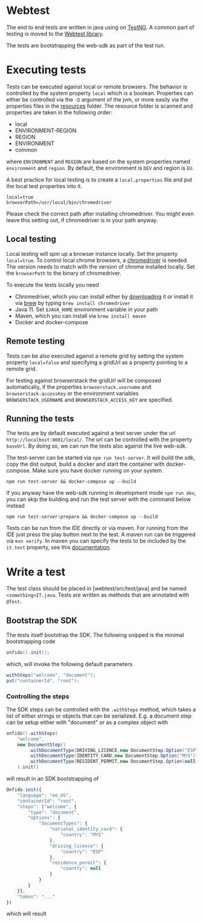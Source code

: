 # Webtest

The end to end tests are written in java using on [TestNG](https://testng.org/doc/). A common part of testing is moved
to the [Webtest library](https://github.com/it-ony/webtest).

The tests are bootstrapping the web-sdk as part of the test run.

# Executing tests

Tests can be executed against local or remote browsers. The behavior is controlled by the system property `local` which
is a boolean. Properties can either be controlled via the `-D` argument of the jvm, or more easily via the properties
files in the [resources](/test/webtest/src/test/resources) folder. The resource folder is scanned and properties are
taken in the following order:

* local
* ENVIRONMENT-REGION
* REGION
* ENVIRONMENT
* common

where `ENVIRONMENT` and `REGION` are based on the system properties named `environment` and `region`. By default, the
environment is `DEV` and region is `EU`.

A best practice for local testing is to create a `local.properties` file and put the local test properties into it.

```properties
local=true
browserPath=/usr/local/bin/chromedriver
```

Please check the correct path after installing chromedriver. You might even leave this setting out, if chromedriver is
in your path anyway.

## Local testing

Local testing will spin up a browser instance locally. Set the property `local=true`. To control local chrome browsers,
a [chromedriver](https://chromedriver.chromium.org/) is needed. The version needs to match with the version of chrome
installed locally. Set the `browserPath` to the binary of chromedriver.

To execute the tests locally you need

* Chromedriver, which you can install either by [downloading](https://chromedriver.chromium.org/downloads) it or install
  it via [brew](https://brew.sh/) by typing `brew install chromedriver`
* Java 11. Set `$JAVA_HOME` environment variable in your path
* Maven, which you can install via `brew install maven`
* Docker and docker-compose

## Remote testing

Tests can be also executed against a remote grid by setting the system property `local=false` and specifying a gridUrl
as a property pointing to a remote grid.

For testing against browserstack the gridUrl will be composed automatically, if the properties `browserstack.username`
and `browserstack.accessKey` or the environment variables `BROWSERSTACK_USERNAME` and `BROWSERSTACK_ACCESS_KEY` are
specified.

## Running the tests

The tests are by default executed against a test server under the url `http://localhost:8081/local/`. The url can be
controlled with the property `baseUrl`. By doing so, we can run the tests also against the live web-sdk.

The test-server can be started via `npm run test-server`. It will build the sdk, copy the dist output, build a docker
and start the container with docker-compose. Make sure you have docker running on your system.

```shell
npm run test-server && docker-compose up --build
```

If you anyway have the web-sdk running in development mode `npm run dev`, you can skip the building and run the test
server with the command below instead

```shell
npm run test-server:prepare && docker-compose up --build
```

Tests can be run from the IDE directly or via maven. For running from the IDE just press the play button next to the
test. A maven run can be triggered via `mvn verify`. In maven you can specify the tests to be included by the `it.test`
property, see this [documentation](https://maven.apache.org/surefire/maven-failsafe-plugin/examples/single-test.html).

# Write a test

The test class should be placed in [webtest/src/test/java] and be named `<something>IT.java`. Tests are written as
methods that are annotated with `@Test`.

## Bootstrap the SDK

The tests itself bootstrap the SDK. The following snipped is the minimal bootstrapping code

```java
onfido().init();
```

which, will invoke the following default parameters

```java
withSteps("welcome", "document");
put("containerId", "root"); 
```

### Controlling the steps

The SDK steps can be controlled with the `.withSteps` method, which takes a list of either strings or objects that 
can be serialized. E.g. a document step can be setup either with "document" or as a complex object with 

```java
onfido().withSteps(
    "welcome",
    new DocumentStep()
        .withDocumentType(DRIVING_LICENCE,new DocumentStep.Option("ESP"))
        .withDocumentType(IDENTITY_CARD,new DocumentStep.Option("MYS"))
        .withDocumentType(RESIDENT_PERMIT,new DocumentStep.Option(null))
    ).init()
``` 
                                              
will result in an SDK bootstrapping of

```js
Onfido.init({
    "language": "en_US",
    "containerId": "root",
    "steps": ["welcome", {
        "type": "document",
        "options": {
            "documentTypes": {
                "national_identity_card": {
                    "country": "MYS"
                },
                "driving_licence": {
                    "country": "ESP"
                },
                "residence_permit": {
                    "country": null
                }
            }
        }
    }],
    "token": "..."
})
```

which will result 

